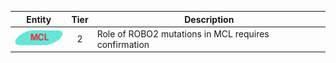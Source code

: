 |Entity|Tier|Description              |
|:----:|:----:|------------------------------|
|![MCL](images/icons/MCL_tier2.png) | 2 | Role of ROBO2 mutations in MCL requires confirmation|

